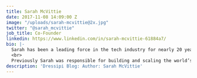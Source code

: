```yaml
---
title: Sarah McVittie
date: 2017-11-08 14:09:00 Z
image: "/uploads/sarah-mcvittie@2x.jpg"
twitter: "@sarah_mcvittie"
job_title: Co-Founder
linkedin: https://www.linkedin.com/in/sarah-mcvittie-61884a7/
bio: |-
  Sarah has been a leading force in the tech industry for nearly 20 years, her knowledge in how to deliver successful tech solutions that solve real customer problems has resulted in her becoming a true pioneer in this space. Sarah and Donna’s passion for sustainability is the underlying force behind Dressipi, set up to help the fashion industry change for the better.
  <br>
  Previously Sarah was responsible for building and scaling the world’s first Q&A SMS service, inspired by her first job working as an analyst at an investment bank (UBS). Texperts sold in 2008 in a multi-million-pound deal to its largest competitor (kgb).
description: 'Dressipi Blog: Author: Sarah McVittie'
---
```


